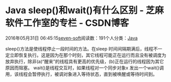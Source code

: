 
# Java sleep()和wait()有什么区别 -  芝麻软件工作室的专栏 - CSDN博客


2016年05月31日 06:45:15[seven-soft](https://me.csdn.net/softn)阅读数：191个人分类：[Java																](https://blog.csdn.net/softn/article/category/6242590)



sleep()方法是使线程停止一段时间的方法。在sleep 时间间隔期满后，线程不一定立即恢复执行。这是因为在那个时刻，其它线程可能正在运行而且没有被调度为放弃执行，除非(a)“醒来”的线程具有更高的优先级，(b)正在运行的线程因为其它原因而阻塞。
wait()是线程交互时，如果线程对一个同步对象x 发出一个wait()调用，该线程会暂停执行，被调对象进入等待状态，直到被唤醒或等待时间到。

